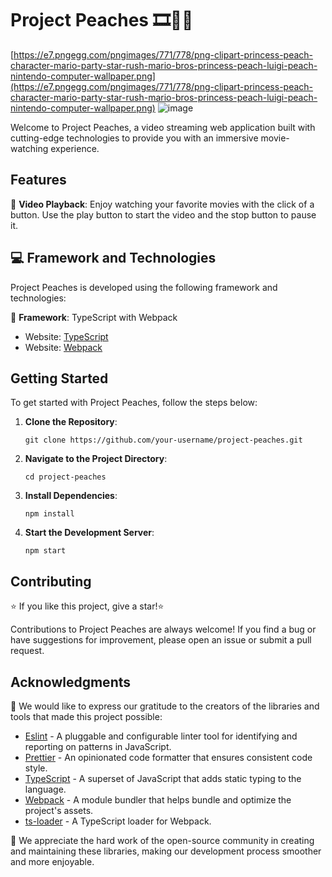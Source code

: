 #  Project Peaches 🎞️👸🍄
<img>[https://e7.pngegg.com/pngimages/771/778/png-clipart-princess-peach-character-mario-party-star-rush-mario-bros-princess-peach-luigi-peach-nintendo-computer-wallpaper.png](https://e7.pngegg.com/pngimages/771/778/png-clipart-princess-peach-character-mario-party-star-rush-mario-bros-princess-peach-luigi-peach-nintendo-computer-wallpaper.png)</img>
<img>![image](https://github.com/naiaragabriela/project-peaches/assets/126898837/021d4ada-c314-4137-9335-7c9ca1564c3e)</img>

Welcome to Project Peaches, a video streaming web application built with cutting-edge technologies to provide you with an immersive movie-watching experience.

## Features

🎥 **Video Playback**: Enjoy watching your favorite movies with the click of a button. Use the play button to start the video and the stop button to pause it.

## 💻 Framework and Technologies

Project Peaches is developed using the following framework and technologies:

🔧 **Framework**: TypeScript with Webpack
  - Website: [TypeScript](https://www.typescriptlang.org/)
  - Website: [Webpack](https://webpack.js.org/)

## Getting Started

To get started with Project Peaches, follow the steps below:

1. **Clone the Repository**:
   ```
   git clone https://github.com/your-username/project-peaches.git
   ```
2. **Navigate to the Project Directory**:
   ```
   cd project-peaches
   ```
3. **Install Dependencies**:
   ```
   npm install
   ```
4. **Start the Development Server**:
   ```
   npm start
   ```

## Contributing

⭐ If you like this project, give a star!⭐

 Contributions to Project Peaches are always welcome! If you find a bug or have suggestions for improvement, please open an issue or submit a pull request. 


## Acknowledgments

🙏 We would like to express our gratitude to the creators of the libraries and tools that made this project possible:

- [Eslint](https://eslint.org/) - A pluggable and configurable linter tool for identifying and reporting on patterns in JavaScript.
- [Prettier](https://prettier.io/) - An opinionated code formatter that ensures consistent code style.
- [TypeScript](https://www.typescriptlang.org/) - A superset of JavaScript that adds static typing to the language.
- [Webpack](https://webpack.js.org/) - A module bundler that helps bundle and optimize the project's assets.
- [ts-loader](https://www.npmjs.com/package/ts-loader) - A TypeScript loader for Webpack.

🚀 We appreciate the hard work of the open-source community in creating and maintaining these libraries, making our development process smoother and more enjoyable.
